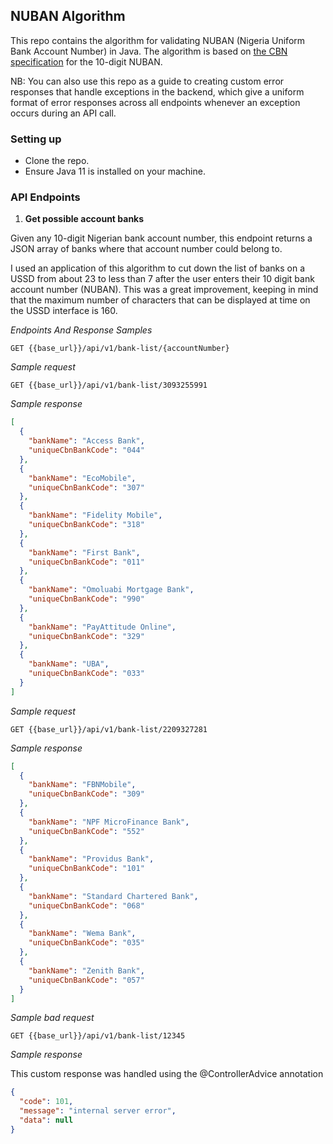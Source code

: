 ## NUBAN Algorithm

This repo contains the algorithm for validating 
NUBAN (Nigeria Uniform Bank Account Number) in Java. 
The algorithm is based on [the CBN specification](https://www.cbn.gov.ng/OUT/2011/CIRCULARS/BSPD/NUBAN%20PROPOSALS%20V%200%204-%2003%2009%202010.PDF)
for the 
10-digit NUBAN. 

NB: You can also use this repo as a guide to creating custom error responses that
handle exceptions in the backend, which give a uniform format of error responses
across all endpoints whenever an exception occurs during an API call. 

### Setting up
- Clone the repo.
- Ensure Java 11 is installed on your machine.


### API Endpoints

1. **Get possible account banks**

Given any 10-digit Nigerian bank account number, 
this endpoint returns a JSON array of banks where 
that account number could belong to.

I used an application of this algorithm to cut down the 
list of banks on a USSD  from  about 23 to less than 7 
after the user enters their 10 digit bank account number 
(NUBAN). This was a great improvement, keeping in mind that 
the maximum number of characters that can be displayed at  time
on the USSD interface is 160.

_Endpoints And Response Samples_

`GET {{base_url}}/api/v1/bank-list/{accountNumber}`

_Sample request_

`GET {{base_url}}/api/v1/bank-list/3093255991`

_Sample response_

```json
[
  {
    "bankName": "Access Bank",
    "uniqueCbnBankCode": "044"
  },
  {
    "bankName": "EcoMobile",
    "uniqueCbnBankCode": "307"
  },
  {
    "bankName": "Fidelity Mobile",
    "uniqueCbnBankCode": "318"
  },
  {
    "bankName": "First Bank",
    "uniqueCbnBankCode": "011"
  },
  {
    "bankName": "Omoluabi Mortgage Bank",
    "uniqueCbnBankCode": "990"
  },
  {
    "bankName": "PayAttitude Online",
    "uniqueCbnBankCode": "329"
  },
  {
    "bankName": "UBA",
    "uniqueCbnBankCode": "033"
  }
]
```

_Sample request_

`GET {{base_url}}/api/v1/bank-list/2209327281`

_Sample response_

```json
[
  {
    "bankName": "FBNMobile",
    "uniqueCbnBankCode": "309"
  },
  {
    "bankName": "NPF MicroFinance Bank",
    "uniqueCbnBankCode": "552"
  },
  {
    "bankName": "Providus Bank",
    "uniqueCbnBankCode": "101"
  },
  {
    "bankName": "Standard Chartered Bank",
    "uniqueCbnBankCode": "068"
  },
  {
    "bankName": "Wema Bank",
    "uniqueCbnBankCode": "035"
  },
  {
    "bankName": "Zenith Bank",
    "uniqueCbnBankCode": "057"
  }
]
```

_Sample bad request_

`GET {{base_url}}/api/v1/bank-list/12345`

_Sample response_

This custom response was handled using the @ControllerAdvice annotation

```json
{
  "code": 101,
  "message": "internal server error",
  "data": null
}
```





